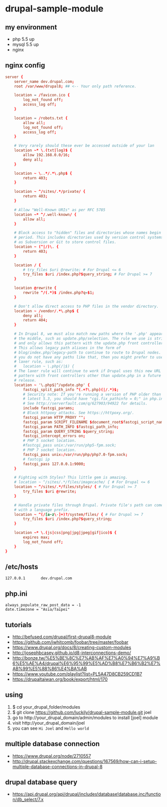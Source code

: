# drupal-sample-module

## my environment
 - php 5.5 up
 - mysql 5.5 up
 - nginx

## nginx config
``` servers/dev.drupal.com.conf
server {
    server_name dev.drupal.com;
    root /var/www/drupal8; ## <-- Your only path reference.

    location = /favicon.ico {
        log_not_found off;
        access_log off;
    }

    location = /robots.txt {
        allow all;
        log_not_found off;
        access_log off;
    }

    # Very rarely should these ever be accessed outside of your lan
    location ~* \.(txt|log)$ {
        allow 192.168.0.0/16;
        deny all;
    }

    location ~ \..*/.*\.php$ {
        return 403;
    }

    location ~ ^/sites/.*/private/ {
        return 403;
    }

    # Allow "Well-Known URIs" as per RFC 5785
    location ~* ^/.well-known/ {
        allow all;
    }

    # Block access to "hidden" files and directories whose names begin with a
    # period. This includes directories used by version control systems such
    # as Subversion or Git to store control files.
    location ~ (^|/)\. {
        return 403;
    }

    location / {
        # try_files $uri @rewrite; # For Drupal <= 6
        try_files $uri /index.php?$query_string; # For Drupal >= 7
    }

    location @rewrite {
        rewrite ^/(.*)$ /index.php?q=$1;
    }

    # Don't allow direct access to PHP files in the vendor directory.
    location ~ /vendor/.*\.php$ {
        deny all;
        return 404;
    }

    # In Drupal 8, we must also match new paths where the '.php' appears in
    # the middle, such as update.php/selection. The rule we use is strict,
    # and only allows this pattern with the update.php front controller.
    # This allows legacy path aliases in the form of
    # blog/index.php/legacy-path to continue to route to Drupal nodes. If
    # you do not have any paths like that, then you might prefer to use a
    # laxer rule, such as:
    #   location ~ \.php(/|$) {
    # The laxer rule will continue to work if Drupal uses this new URL
    # pattern with front controllers other than update.php in a future
    # release.
    location ~ '\.php$|^/update.php' {
        fastcgi_split_path_info ^(.+?\.php)(|/.*)$;
        # Security note: If you're running a version of PHP older than the
        # latest 5.3, you should have "cgi.fix_pathinfo = 0;" in php.ini.
        # See http://serverfault.com/q/627903/94922 for details.
        include fastcgi_params;
        # Block httpoxy attacks. See https://httpoxy.org/.
        fastcgi_param HTTP_PROXY "";
        fastcgi_param SCRIPT_FILENAME $document_root$fastcgi_script_name;
        fastcgi_param PATH_INFO $fastcgi_path_info;
        fastcgi_param QUERY_STRING $query_string;
        fastcgi_intercept_errors on;
        # PHP 5 socket location.
        #fastcgi_pass unix:/var/run/php5-fpm.sock;
        # PHP 7 socket location.
        fastcgi_pass unix:/var/run/php/php7.0-fpm.sock;
        # fastcgi ip
        fastcgi_pass 127.0.0.1:9000;
    }

    # Fighting with Styles? This little gem is amazing.
    # location ~ ^/sites/.*/files/imagecache/ { # For Drupal <= 6
    location ~ ^/sites/.*/files/styles/ { # For Drupal >= 7
        try_files $uri @rewrite;
    }

    # Handle private files through Drupal. Private file's path can come
    # with a language prefix.
    location ~ ^(/[a-z\-]+)?/system/files/ { # For Drupal >= 7
        try_files $uri /index.php?$query_string;
    }

    location ~* \.(js|css|png|jpg|jpeg|gif|ico)$ {
        expires max;
        log_not_found off;
    }
}
```

## /etc/hosts
```
127.0.0.1       dev.drupal.com
```

## php.ini
```
always_populate_raw_post_data = -1
date.timezone = "Asia/Taipei"
```

## tutorials
 - http://befused.com/drupal/first-drupal8-module
 - https://github.com/iwhitcomb/foobar/tree/master/foobar
 - https://www.drupal.org/docs/8/creating-custom-modules
 - http://josephbcasey.github.io/d8-interconnections-demo/
 - http://bonze.tw/%E5%BE%8C%E7%AB%AF%E7%A0%94%E7%A9%B6%E5%AE%A4/drupal%E6%95%99%E5%AD%B8%E7%B6%B2%E7%AB%99%E5%88%86%E4%BA%AB
 - https://www.youtube.com/playlist?list=PL5A47D8CB259CD1B7
 - https://drupaltaiwan.org/book/export/html/170

## using
 1. $ cd your_drupal_folder/modules
 2. $ git clone https://github.com/luckily/drupal-sample-module.git joel
 3. go to http://your_drupal_domain/admin/modules to install [joel] module
 4. visit http://your_drupal_domain/joel
 5. you can see `Hi Joel` and `Hello world`
 
## multiple database connection
 - https://www.drupal.org/node/2710557
 - http://drupal.stackexchange.com/questions/167569/how-can-i-setup-multiple-database-connections-in-drupal-8
 
 
## drupal database query
 - https://api.drupal.org/api/drupal/includes!database!database.inc/function/db_select/7.x
 